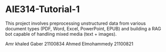 # AIE314-Tutorial-1
This project involves preprocessing unstructured data from various document types (PDF, Word, Excel, PowerPoint, EPUB) and building a RAG bot capable of handling mixed media (text + images).


Amr khaled Gaber 21100834 
Ahmed Elmohammedy 21100821
